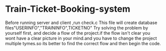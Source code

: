 # Train-Ticket-Booking-system

Before running server and client ,run check.c This file will create database files"USERINFO","TRAININFO",TICKETNO"
Try solving the problem by yourself first, and decide a flow of the project.if the flow isn't clear you wont have a clear picture in your mind.and you have to change the project multiple tymes.so its better to  find the correct flow and then begin the code.
